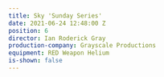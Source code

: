 ```yaml
---
title: Sky 'Sunday Series'
date: 2021-06-24 12:48:00 Z
position: 6
director: Ian Roderick Gray
production-company: Grayscale Productions
equipment: RED Weapon Helium
is-shown: false
---
```


